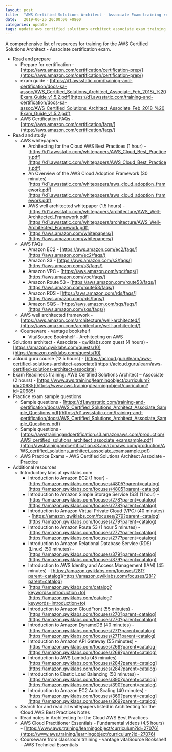 ```yaml
---
layout: post
title:  "AWS Certified Solutions Architect - Associate Exam training resources"
date:   2019-06-25 20:00:00 +0800
categories: update
tags: update aws certified solutions architect associate exam training certification
---
```

A comprehensive list of resources for training for the AWS Certified Solutions Architect - Associate certification exam.

* Read and prepare
  * Prepare for certification - [https://aws.amazon.com/certification/certification-prep/](https://aws.amazon.com/certification/certification-prep/)
  * exam guide - [https://d1.awsstatic.com/training-and-certification/docs-sa-assoc/AWS_Certified_Solutions_Architect_Associate_Feb_2018\_%20Exam_Guide_v1.5.2.pdf](https://d1.awsstatic.com/training-and-certification/docs-sa-assoc/AWS_Certified_Solutions_Architect_Associate_Feb_2018_%20Exam_Guide_v1.5.2.pdf)
  * AWS Certification FAQs - [https://aws.amazon.com/certification/faqs/](https://aws.amazon.com/certification/faqs/)
* Read and study
  * AWS whitepapers
    * Architecting for the Cloud AWS Best Practices (1 hour) - [https://d1.awsstatic.com/whitepapers/AWS_Cloud_Best_Practices.pdf](https://d1.awsstatic.com/whitepapers/AWS_Cloud_Best_Practices.pdf)
    * An Overview of the AWS Cloud Adoption Framework (30 minutes) - [https://d1.awsstatic.com/whitepapers/aws_cloud_adoption_framework.pdf](https://d1.awsstatic.com/whitepapers/aws_cloud_adoption_framework.pdf)
    * AWS well architected whitepaper (1.5 hours) - [https://d1.awsstatic.com/whitepapers/architecture/AWS_Well-Architected_Framework.pdf](https://d1.awsstatic.com/whitepapers/architecture/AWS_Well-Architected_Framework.pdf)
    * [https://aws.amazon.com/whitepapers/](https://aws.amazon.com/whitepapers/)
  * AWS FAQs
    * Amazon EC2 - [https://aws.amazon.com/ec2/faqs/](https://aws.amazon.com/ec2/faqs/)
    * Amazon S3 - [https://aws.amazon.com/s3/faqs/](https://aws.amazon.com/s3/faqs/)
    * Amazon VPC - [https://aws.amazon.com/vpc/faqs/](https://aws.amazon.com/vpc/faqs/)
    * Amazon Route 53 - [https://aws.amazon.com/route53/faqs/](https://aws.amazon.com/route53/faqs/)
    * Amazon RDS - [https://aws.amazon.com/rds/faqs/](https://aws.amazon.com/rds/faqs/)
    * Amazon SQS - [https://aws.amazon.com/sqs/faqs/](https://aws.amazon.com/sqs/faqs/)
  * AWS well architected framework - [https://aws.amazon.com/architecture/well-architected/](https://aws.amazon.com/architecture/well-architected/)
  * Courseware - vantage bookshelf
    * VitalSource Bookshelf - Architecting on AWS
* Solutions architect - Associate - qwiklabs.com quest (4 hours) - [https://amazon.qwiklabs.com/quests/10](https://amazon.qwiklabs.com/quests/10)
* acloud.guru course (12.5 hours) - [https://acloud.guru/learn/aws-certified-solutions-architect-associate](https://acloud.guru/learn/aws-certified-solutions-architect-associate)
* Exam Readiness training: AWS Certified Solutions Architect – Associate (2 hours) - [https://www.aws.training/learningobject/curriculum?id=20685](https://www.aws.training/learningobject/curriculum?id=20685)
* Practice exam sample questions
  * Sample questions - [https://d1.awsstatic.com/training-and-certification/docs/AWS_Certified_Solutions_Architect_Associate_Sample_Questions.pdf](https://d1.awsstatic.com/training-and-certification/docs/AWS_Certified_Solutions_Architect_Associate_Sample_Questions.pdf)
  * Sample questions - [https://awstrainingandcertification.s3.amazonaws.com/production/AWS_certified_solutions_architect_associate_examsample.pdf](http://awstrainingandcertification.s3.amazonaws.com/production/AWS_certified_solutions_architect_associate_examsample.pdf)
  * AWS Practice Exams - AWS Certified Solutions Architect Associate - Practice
* Additional resources
  * Introductory labs at qwiklabs.com
    * Introduction to Amazon EC2 (1 hour) - [https://amazon.qwiklabs.com/focuses/4805?parent=catalog](https://amazon.qwiklabs.com/focuses/4805?parent=catalog)
    * Introduction to Amazon Simple Storage Service (S3) (1 hour) - [https://amazon.qwiklabs.com/focuses/278?parent=catalog](https://amazon.qwiklabs.com/focuses/278?parent=catalog)
    * Introduction to Amazon Virtual Private Cloud (VPC) (40 minutes) - [https://amazon.qwiklabs.com/focuses/279?parent=catalog](https://amazon.qwiklabs.com/focuses/279?parent=catalog)
    * Introduction to Amazon Route 53 (1 hour 5 minutes) - [https://amazon.qwiklabs.com/focuses/277?parent=catalog](https://amazon.qwiklabs.com/focuses/277?parent=catalog)
    * Introduction to Amazon Relational Database Service (RDS) (Linux) (50 minutes) - [https://amazon.qwiklabs.com/focuses/379?parent=catalog](https://amazon.qwiklabs.com/focuses/379?parent=catalog)
    * Introduction to AWS Identity and Access Management (IAM) (45 minutes) - [https://amazon.qwiklabs.com/focuses/281?parent=catalog](https://amazon.qwiklabs.com/focuses/281?parent=catalog)
    * [https://amazon.qwiklabs.com/catalog?keywords=introduction+to](https://amazon.qwiklabs.com/catalog?keywords=introduction+to)
    * Introduction to Amazon CloudFront (55 minutes) - [https://amazon.qwiklabs.com/focuses/270?parent=catalog](https://amazon.qwiklabs.com/focuses/270?parent=catalog)
    * Introduction to Amazon DynamoDB (40 minutes) - [https://amazon.qwiklabs.com/focuses/271?parent=catalog](https://amazon.qwiklabs.com/focuses/271?parent=catalog)
    * Introduction to Amazon API Gateway (55 minutes) - [https://amazon.qwiklabs.com/focuses/269?parent=catalog](https://amazon.qwiklabs.com/focuses/269?parent=catalog)
    * Introduction to AWS Lambda (45 minutes) - [https://amazon.qwiklabs.com/focuses/284?parent=catalog](https://amazon.qwiklabs.com/focuses/284?parent=catalog)
    * Introduction to Elastic Load Balancing (50 minutes) - [https://amazon.qwiklabs.com/focuses/390?parent=catalog](https://amazon.qwiklabs.com/focuses/390?parent=catalog)
    * Introduction to Amazon EC2 Auto Scaling (40 minutes) - [https://amazon.qwiklabs.com/focuses/369?parent=catalog](https://amazon.qwiklabs.com/focuses/369?parent=catalog)
  * Search for and read all whitepapers listed in Architecting for the Cloud AWS Best Practices Notes
  * Read notes in Architecting for the Cloud AWS Best Practices
  * AWS Cloud Practitioner Essentials - Fundamental videos (4.5 hours) - [https://www.aws.training/learningobject/curriculum?id=27076](https://www.aws.training/learningobject/curriculum?id=27076)
  * Courseware from classroom training - vantage vitalSource Bookshelf - AWS Technical Essentials

